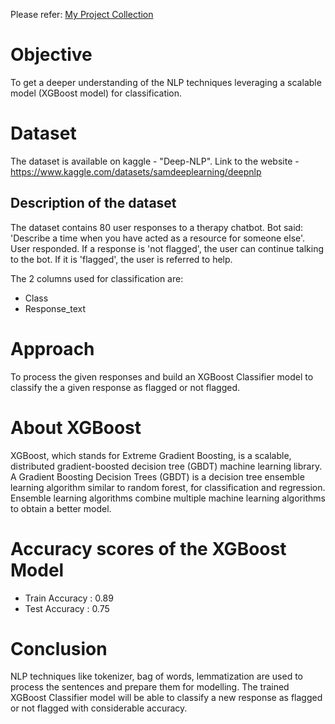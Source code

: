 Please refer: [My Project Collection](https://github.com/AswinBalamurugan/Machine_Learning_Projects/blob/main/README.md)

# Objective
To get a deeper understanding of the NLP techniques leveraging a scalable model (XGBoost model) for classification.

# Dataset
The dataset is available on kaggle - "Deep-NLP".
Link to the website - https://www.kaggle.com/datasets/samdeeplearning/deepnlp

## Description of the dataset
The dataset contains 80 user responses to a therapy chatbot. 
Bot said: 'Describe a time when you have acted as a resource for someone else'.  
User responded. 
If a response is 'not flagged', the user can continue talking to the bot. 
If it is 'flagged', the user is referred to help.

The 2 columns used for classification are:
* Class
* Response_text

# Approach
To process the given responses and build an XGBoost Classifier model to classify the a given response as flagged or not flagged.

# About XGBoost
XGBoost, which stands for Extreme Gradient Boosting, is a scalable, distributed gradient-boosted decision tree (GBDT) machine learning library. A Gradient Boosting Decision Trees (GBDT) is a decision tree ensemble learning algorithm similar to random forest, for classification and regression. Ensemble learning algorithms combine multiple machine learning algorithms to obtain a better model.

# Accuracy scores of the XGBoost Model
* Train Accuracy : 0.89 
* Test Accuracy : 0.75

# Conclusion
NLP techniques like tokenizer, bag of words, lemmatization are used to process the sentences and prepare them for modelling. The trained XGBoost Classifier model will be able to classify a new response as flagged or not flagged with considerable accuracy. 
